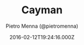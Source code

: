 ---
title: Cayman
github: https://github.com/pietromenna/jekyll-cayman-theme
demo: https://jasonlong.github.io/cayman-theme/
author: Pietro Menna (@pietromenna)
ssg:
  - Jekyll
cms:
  - Markdown
date: 2016-02-12T19:24:16.000Z
description: >-
  A Jekyll theme for the responsive theme for GitHub Pages
  https://jasonlong.github.io/cayman-theme/
draft: false
publish_date: '2016-02-12T19:24:16Z'
update_date: '2021-06-24T00:34:46Z'
github_star: 236
github_fork: 220
---